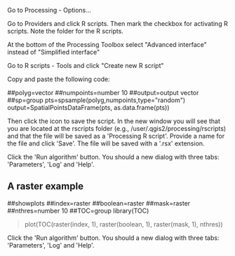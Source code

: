 Go to Processing - Options...

Go to Providers and click R scripts. Then mark the checkbox for activating R scripts. Note the folder for the R scripts.

At the bottom of the Processing Toolbox select "Advanced interface" instead of "Simplified interface"

Go to R scripts - Tools and click "Create new R script"

Copy and paste the following code:

##polyg=vector
##numpoints=number 10
##output=output vector
##sp=group
pts=spsample(polyg,numpoints,type="random")
output=SpatialPointsDataFrame(pts, as.data.frame(pts))

Then click the icon to save the script. In the new window you will see that you are located at the rscripts folder (e.g., /user/.qgis2/processing/rscripts) and that the file will be saved as a 'Processing R script'. Provide a name for the file and click 'Save'. The file will be saved with a '.rsx' extension.

Click the 'Run algorithm' button. You should a new dialog with three tabs: 'Parameters', 'Log' and 'Help'. 


## A raster example

##showplots
##index=raster
##boolean=raster
##mask=raster
##nthres=number 10
##TOC=group
library(TOC)
>plot(TOC(raster(index, 1), raster(boolean, 1), raster(mask, 1), nthres))

Click the 'Run algorithm' button. You should a new dialog with three tabs: 'Parameters', 'Log' and 'Help'. 
